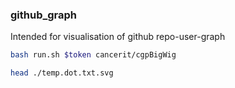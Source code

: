 ###  github_graph

Intended for visualisation of github repo-user-graph


```bash
bash run.sh $token cancerit/cgpBigWig

head ./temp.dot.txt.svg
```